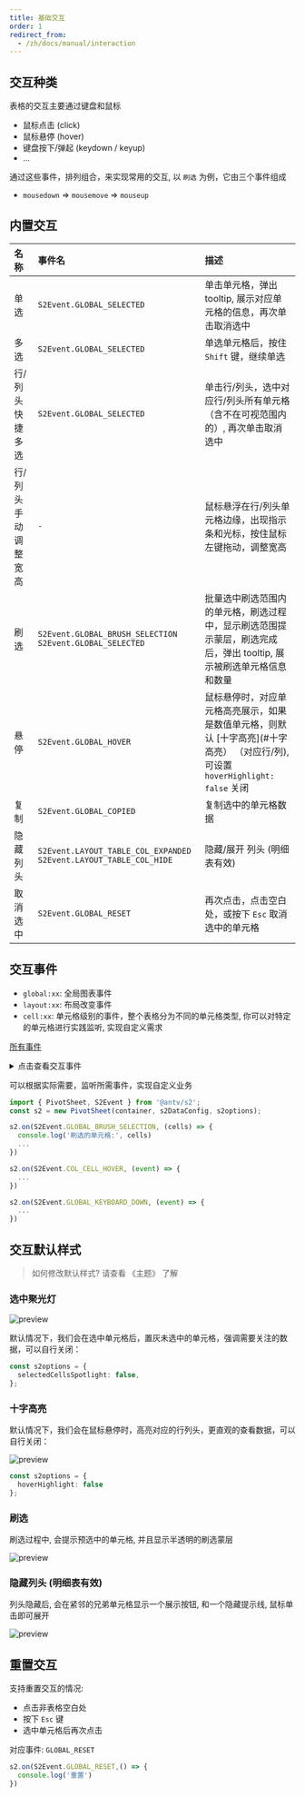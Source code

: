 ```yaml
---
title: 基础交互
order: 1
redirect_from:
  - /zh/docs/manual/interaction
---
```


## 交互种类

表格的交互主要通过键盘和鼠标

- 鼠标点击 (click)
- 鼠标悬停 (hover)
- 键盘按下/弹起 (keydown / keyup)
- ...

通过这些事件，排列组合，来实现常用的交互,
以 `刷选` 为例，它由三个事件组成

- `mousedown` => `mousemove` => `mouseup`

## 内置交互

| 名称 | 事件名 | 描述 |
| :-- | :-- | :-- |
| 单选   | `S2Event.GLOBAL_SELECTED` |  单击单元格，弹出 tooltip, 展示对应单元格的信息，再次单击取消选中   |
| 多选   | `S2Event.GLOBAL_SELECTED` |  单选单元格后，按住 `Shift` 键，继续单选   |
| 行/列头快捷多选   | `S2Event.GLOBAL_SELECTED` |  单击行/列头，选中对应行/列头所有单元格 （含不在可视范围内的）, 再次单击取消选中   |
| 行/列头手动调整宽高  | `-` |  鼠标悬浮在行/列头单元格边缘，出现指示条和光标，按住鼠标左键拖动，调整宽高  |
| 刷选   | `S2Event.GLOBAL_BRUSH_SELECTION` `S2Event.GLOBAL_SELECTED` | 批量选中刷选范围内的单元格，刷选过程中，显示刷选范围提示蒙层，刷选完成后，弹出 tooltip, 展示被刷选单元格信息和数量 |
| 悬停   | `S2Event.GLOBAL_HOVER` | 鼠标悬停时，对应单元格高亮展示，如果是数值单元格，则默认 [十字高亮](#十字高亮） （对应行/列), 可设置 `hoverHighlight: false` 关闭 |
| 复制   | `S2Event.GLOBAL_COPIED`| 复制选中的单元格数据 |
| 隐藏列头   | `S2Event.LAYOUT_TABLE_COL_EXPANDED` `S2Event.LAYOUT_TABLE_COL_HIDE`| 隐藏/展开 列头 (明细表有效) |
| 取消选中  | `S2Event.GLOBAL_RESET` | 再次点击，点击空白处，或按下 `Esc` 取消选中的单元格 |

## 交互事件

- `global:xx`: 全局图表事件
- `layout:xx`: 布局改变事件
- `cell:xx`:  单元格级别的事件，整个表格分为不同的单元格类型, 你可以对特定的单元格进行实践监听, 实现自定义需求

[所有事件](https://github.com/antvis/S2/blob/master/packages/s2-core/src/common/constant/events/basic.ts)

<details>
<summary>点击查看交互事件</summary>

```ts
export enum S2Event {
  /** ================ Row Cell ================  */
  ROW_CELL_COLLAPSE_TREE_ROWS = 'row-cell:collapsed-tree-rows',
  ROW_CELL_TEXT_CLICK = 'row-cell:text-click',
  ROW_CELL_CLICK = 'row-cell:click',
  ROW_CELL_DOUBLE_CLICK = 'row-cell:double-click',
  ROW_CELL_HOVER = 'row-cell:hover',
  ROW_CELL_MOUSE_DOWN = 'row-cell:mouse-down',
  ROW_CELL_MOUSE_UP = 'row-cell:mouse-up',
  ROW_CELL_MOUSE_MOVE = 'row-cell:mouse-move',

  /** ================ Col Cell ================  */
  COL_CELL_HOVER = 'col-cell:hover',
  COL_CELL_CLICK = 'col-cell:click',
  COL_CELL_DOUBLE_CLICK = 'col-cell:double-click',
  COL_CELL_MOUSE_DOWN = 'col-cell:mouse-down',
  COL_CELL_MOUSE_UP = 'col-cell:mouse-up',
  COL_CELL_MOUSE_MOVE = 'col-cell:mouse-move',

  /** ================ Data Cell ================  */
  DATA_CELL_HOVER = 'data-cell:hover',
  DATA_CELL_CLICK = 'data-cell:click',
  DATA_CELL_DOUBLE_CLICK = 'data-cell:double-click',
  DATA_CELL_MOUSE_UP = 'data-cell:mouse-up',
  DATA_CELL_MOUSE_DOWN = 'data-cell:mouse-down',
  DATA_CELL_MOUSE_MOVE = 'data-cell:mouse-move',
  DATA_CELL_TREND_ICON_CLICK = 'data-cell:trend-icon-click',
  DATE_CELL_BRUSH_SELECTION = 'date-cell:brush-selection',

  /** ================ Corner Cell ================  */
  CORNER_CELL_CLICK = 'corner-cell:click',
  CORNER_CELL_DOUBLE_CLICK = 'corner-cell:double-click',
  CORNER_CELL_MOUSE_UP = 'corner-cell:mouse-up',
  CORNER_CELL_MOUSE_MOVE = 'corner-cell:mouse-move',
  CORNER_CELL_HOVER = 'corner-cell:hover',
  CORNER_CELL_MOUSE_DOWN = 'corner-cell:mouse-down',

  /** ================ Merged Cell ================  */
  MERGED_CELLS_MOUSE_UP = 'merged-cells:mouse-up',
  MERGED_ELLS_MOUSE_MOVE = 'merged-cells:mouse-move',
  MERGED_CELLS_HOVER = 'merged-cells:hover',
  MERGED_CELLS_CLICK = 'merged-cells:click',
  MERGED_CELLS_DOUBLE_CLICK = 'merged-cells:double-click',
  MERGED_CELLS_MOUSE_DOWN = 'merged-cells:mouse-down',

 /** ================ Global ================  */
  GLOBAL_RESIZE_MOUSE_DOWN = 'global:resize:mouse-down',
  GLOBAL_RESIZE_MOUSE_MOVE = 'global:resize:mouse-move',
  GLOBAL_RESIZE_MOUSE_UP = 'global:resize-mouse-up',
  GLOBAL_KEYBOARD_DOWN = 'global:keyboard-down',
  GLOBAL_KEYBOARD_UP = 'global:keyboard-up',
  GLOBAL_COPIED = 'global:copied',
  GLOBAL_MOUSE_UP = 'global:mouse-up',
  GLOBAL_ACTION_ICON_CLICK = 'global:action-icon-click',
  GLOBAL_ACTION_ICON_HOVER = 'global:action-icon-hover',
  GLOBAL_CONTEXT_MENU = 'global:context-menu',
  GLOBAL_SELECTED = 'global:selected',
  GLOBAL_HOVER = 'global:hover',
  GLOBAL_RESET = 'global:reset',

  // 其他非交互事件
  ...
}

```

</details>

可以根据实际需要，监听所需事件，实现自定义业务

```ts
import { PivotSheet, S2Event } from '@antv/s2';
const s2 = new PivotSheet(container, s2DataConfig, s2options);

s2.on(S2Event.GLOBAL_BRUSH_SELECTION, (cells) => {
  console.log('刷选的单元格:', cells)
  ...
})

s2.on(S2Event.COL_CELL_HOVER, (event) => {
  ...
})

s2.on(S2Event.GLOBAL_KEYBOARD_DOWN, (event) => {
  ...
})
```

## 交互默认样式

> 如何修改默认样式? 请查看 《主题》 了解

### 选中聚光灯

![preview](https://gw.alipayobjects.com/zos/antfincdn/Z0nENy85%26/929f6638-a19f-4a6c-9ad8-a9a6ef2269c3.png)

默认情况下，我们会在选中单元格后，置灰未选中的单元格，强调需要关注的数据，可以自行关闭：

```ts
const s2options = {
  selectedCellsSpotlight: false,
};
```

### 十字高亮

默认情况下，我们会在鼠标悬停时，高亮对应的行列头，更直观的查看数据，可以自行关闭：

![preview](https://gw.alipayobjects.com/zos/antfincdn/1oWitPZ7j/802123cc-6ee6-41c7-9310-049348a016ca.png)

```ts
const s2options = {
  hoverHighlight: false
};
```

### 刷选

刷选过程中, 会提示预选中的单元格, 并且显示半透明的刷选蒙层

![preview](https://gw.alipayobjects.com/zos/antfincdn/HXv13NOg%26/02f11164-9dee-41ee-80d6-694d2e7eaf5a.png)

### 隐藏列头 (明细表有效)

列头隐藏后, 会在紧邻的兄弟单元格显示一个展示按钮, 和一个隐藏提示线, 鼠标单击即可展开

![preview](https://gw.alipayobjects.com/zos/antfincdn/PNFrjWu%261/8b9de9d4-b4be-48dd-abdb-40f98371592e.png)

## 重置交互

支持重置交互的情况:

- 点击非表格空白处
- 按下 `Esc` 键
- 选中单元格后再次点击

对应事件: `GLOBAL_RESET`

```ts
s2.on(S2Event.GLOBAL_RESET,() => {
  console.log('重置')
})
```
